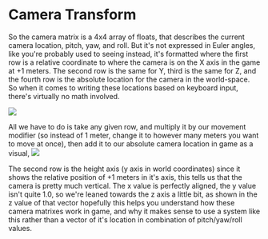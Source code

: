 # Camera Transform

So the camera matrix is a 4x4 array of floats, that describes the current camera location, pitch, yaw, and roll.  But it's not expressed in Euler angles, like you're probably used to seeing instead, it's formatted where the first row is a relative coordinate to where the camera is on the X axis in the game at +1 meters.  The second row is the same for Y, third is the same for Z, and the fourth row is the absolute location for the camera in the world-space.  So when it comes to writing these locations based on keyboard input, there's virtually no math involved.

![](https://i.imgur.com/mvpsJW8.png)

All we have to do is take any given row, and multiply it by our movement modifier (so instead of 1 meter, change it to however many meters you want to move at once), then add it to our absolute camera location in game as a visual, ![](https://i.imgur.com/XlS6C7o.png)

The second row is the height axis (y axis in world coordinates)
since it shows the relative position of +1 meters in it's axis, this tells us that the camera is pretty much vertical.  The x value is perfectly aligned, the y value isn't quite 1.0, so we're leaned towards the z axis a little bit, as shown in the z value of that vector hopefully this helps you understand how these camera matrixes work in game, and why it makes sense to use a system like this rather than a vector of it's location in combination of pitch/yaw/roll values.